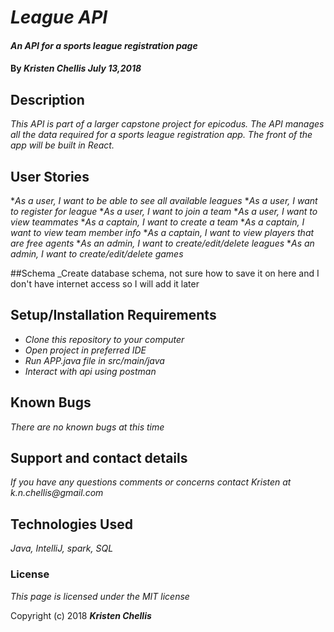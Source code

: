 # _League API_

#### _An API for a sports league registration page_

#### By _**Kristen Chellis July 13,2018**_

## Description

_This API is part of a larger capstone project for epicodus. The API manages all the data required for a sports league registration app. The front of the app will be built in React._

## User Stories
*_As a user, I want to be able to see all available leagues_
*_As a user, I want to register for league_
*_As a user, I want to join a team_
*_As a user, I want to view teammates_
*_As a captain, I want to create a team_
*_As a captain, I want to view team member info_
*_As a captain, I want to view players that are free agents_
*_As an admin, I want to create/edit/delete leagues_
*_As an admin, I want to create/edit/delete games_

##Schema
_Create database schema, not sure how to save it on here and I don't have internet access so I will add it later

## Setup/Installation Requirements

* _Clone this repository to your computer_
* _Open project in preferred IDE_
* _Run APP.java file in src/main/java_
* _Interact with api using postman_


## Known Bugs

_There are no known bugs at this time_

## Support and contact details

_If you have any questions comments or concerns contact Kristen at k.n.chellis@gmail.com_

## Technologies Used

_Java, IntelliJ, spark, SQL_

### License

*This page is licensed under the MIT license*

Copyright (c) 2018 **_Kristen Chellis_**
